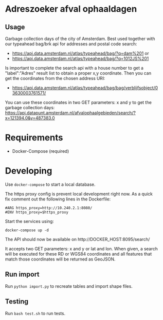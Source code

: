 Adreszoeker afval ophaaldagen
==============================

## Usage

Garbage collection days of the city of Amsterdam.
Best used together with our typeahead bag/brk api for addresses and postal code search:
- https://api.data.amsterdam.nl/atlas/typeahead/bag/?q=dam%201 or
- https://api.data.amsterdam.nl/atlas/typeahead/bag/?q=1012JS%201

Is important to complete the search api with a house number to get a "label":"Adres" result list to obtain a proper x,y coordinate.
Then you can get the coordinates from the chosen address URI:
- https://api.data.amsterdam.nl/atlas/typeahead/bag/bag/verblijfsobject/03630003761571/ 

You can use these coordinates in two GET parameters: x and y to get the garbage collection days:
https://api.datapunt.amsterdam.nl/afvalophaalgebieden/search/?x=121394.0&y=487383.0

# Requirements

* Docker-Compose (required)


# Developing
Use `docker-compose` to start a local database.

The https proxy config is prevent local development right now.
As a quick fix comment out the following lines in the Dockerfile:

```
#ARG https_proxy=http://10.240.2.1:8080/
#ENV https_proxy=$https_proxy
```

Start the services using:

	docker-compose up -d

The API should now be available on http://DOCKER_HOST:8095/search/

It accepts two GET parameters: x and y or lat and lon. When given, a search will be executed for these RD  or WGS84 coordinates and all features
 that match those coordinates will be returned as GeoJSON.

## Run import
Run `python import.py` to recreate tables and import shape files.


## Testing
Run `bash test.sh` to run tests.
